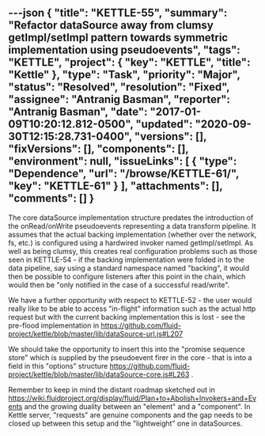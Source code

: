 ---json
{
  "title": "KETTLE-55",
  "summary": "Refactor dataSource away from clumsy getImpl/setImpl pattern towards symmetric implementation using pseudoevents",
  "tags": "KETTLE",
  "project": {
    "key": "KETTLE",
    "title": "Kettle"
  },
  "type": "Task",
  "priority": "Major",
  "status": "Resolved",
  "resolution": "Fixed",
  "assignee": "Antranig Basman",
  "reporter": "Antranig Basman",
  "date": "2017-01-09T10:20:12.812-0500",
  "updated": "2020-09-30T12:15:28.731-0400",
  "versions": [],
  "fixVersions": [],
  "components": [],
  "environment": null,
  "issueLinks": [
    {
      "type": "Dependence",
      "url": "/browse/KETTLE-61/",
      "key": "KETTLE-61"
    }
  ],
  "attachments": [],
  "comments": []
}
---
The core dataSource implementation structure predates the introduction of the onRead/onWrite pseudoevents representing a data transform pipeline. It assumes that the actual backing implementation (whether over the network, fs, etc.) is configured using a hardwired invoker named getImpl/setImpl. As well as being clumsy, this creates real configuration problems such as those seen in KETTLE-54 - if the backing implementation were folded in to the data pipeline, say using a standard namespace named "backing", it would then be possible to configure listeners after this point in the chain, which would then be "only notified in the case of a successful read/write".

We have a further opportunity with respect to KETTLE-52 - the user would really like to be able to access "in-flight" information such as the actual http request but with the current backing implementation this is lost - see the pre-flood implementation in <https://github.com/fluid-project/kettle/blob/master/lib/dataSource-url.js#L207>

We should take the opportunity to insert this into the "promise sequence store" which is supplied by the pseudoevent firer in the core - that is into a field in this "options" structure <https://github.com/fluid-project/kettle/blob/master/lib/dataSource-core.js#L263> .&#x20;

Remember to keep in mind the distant roadmap sketched out in <https://wiki.fluidproject.org/display/fluid/Plan+to+Abolish+Invokers+and+Events> and the growing duality between an "element" and a "component". In Kettle server, "requests" are genuine components and the gap needs to be closed up between this setup and the "lightweight" one in dataSources.

        